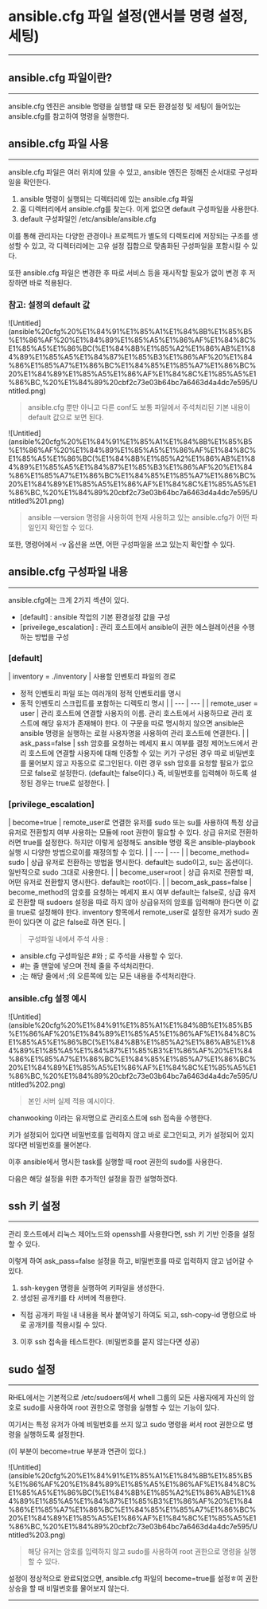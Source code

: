 # ansible.cfg 파일 설정(앤서블 명령 설정, 세팅)

---

## ansible.cfg 파일이란?

---

ansible.cfg 엔진은 ansible 명령을 실행할 때 모든 환경설정 및 세팅이 들어있는 ansible.cfg를 참고하여 명령을 실행한다.

## ansible.cfg 파일 사용

---

ansible.cfg 파일은 여러 위치에 있을 수 있고, ansible 엔진은 정해진 순서대로 구성파일을 확인한다.

1. ansible 명령이 실행되는 디렉터리에 있는 ansible.cfg 파일
2. 홈 디렉터리에서 ansible.cfg를 찾는다. 이게 없으면 default 구성파일을 사용한다.
3. default 구성파일인 /etc/ansible/ansible.cfg

이를 통해 관리자는 다양한 관경이나 프로젝트가 별도의 디렉토리에 저장되는 구조를 생성할 수 있고, 각 디렉터리에는 고유 설정 집합으로 맞춤화된 구성파일을 포함시킬 수 있다.

또한 ansible.cfg 파일은 변경한 후 따로 서비스 등을 재시작할 필요가 없이 변경 후 저장하면 바로 적용된다.

### 참고: 설정의 default 값

![Untitled](ansible%20cfg%20%E1%84%91%E1%85%A1%E1%84%8B%E1%85%B5%E1%86%AF%20%E1%84%89%E1%85%A5%E1%86%AF%E1%84%8C%E1%85%A5%E1%86%BC(%E1%84%8B%E1%85%A2%E1%86%AB%E1%84%89%E1%85%A5%E1%84%87%E1%85%B3%E1%86%AF%20%E1%84%86%E1%85%A7%E1%86%BC%E1%84%85%E1%85%A7%E1%86%BC%20%E1%84%89%E1%85%A5%E1%86%AF%E1%84%8C%E1%85%A5%E1%86%BC,%20%E1%84%89%20cbf2c73e03b64bc7a6463d4a4dc7e595/Untitled.png)

> ansible.cfg 뿐만 아니고 다른 conf도 보통 파일에서 주석처리된 기본 내용이 default 값으로 보면 된다.
> 

![Untitled](ansible%20cfg%20%E1%84%91%E1%85%A1%E1%84%8B%E1%85%B5%E1%86%AF%20%E1%84%89%E1%85%A5%E1%86%AF%E1%84%8C%E1%85%A5%E1%86%BC(%E1%84%8B%E1%85%A2%E1%86%AB%E1%84%89%E1%85%A5%E1%84%87%E1%85%B3%E1%86%AF%20%E1%84%86%E1%85%A7%E1%86%BC%E1%84%85%E1%85%A7%E1%86%BC%20%E1%84%89%E1%85%A5%E1%86%AF%E1%84%8C%E1%85%A5%E1%86%BC,%20%E1%84%89%20cbf2c73e03b64bc7a6463d4a4dc7e595/Untitled%201.png)

> ansible —version 명령을 사용하여 현재 사용하고 있는 ansible.cfg가 어떤 파일인지 확인할 수 있다.
> 

또한, 명령어에서 -v 옵션을 쓰면, 어떤 구성파일을 쓰고 있는지 확인할 수 있다.

## ansible.cfg 구성파일 내용

---

ansible.cfg에는 크게 2가지 섹션이 있다.

- [default] : ansible 작업의 기본 환경설정 값을 구성
- [priveilege_escalation] : 관리 호스트에서 ansible이 권한 에스컬레이션을 수행하는 방법을 구성

### [default]

| inventory = ./inventory | 사용할 인벤토리 파일의 경로
- 정적 인벤토리 파일 또는 여러개의 정적 인벤토리를 명시
- 동적 인벤토리 스크립트를 포함하는 디렉토리 명시 |
| --- | --- |
| remote_user = user | 관리 호스트에 연결할 사용자의 이름. 관리 호스트에서 사용하므로 관리 호스트에 해당 유저가 존재해야 한다.
이 구문을 따로 명시하지 않으면 ansible은 ansible 명령을 실행하는 로컬 사용자명을 사용하여 관리 호스트에 연결한다. |
| ask_pass=false | ssh 암호를 요청하는 메세지 표시 여부를 결정
제어노드에서 관리 호스트에 연결할 사용자에 대해 인증할 수 있는 키가 구성된 경우 따로 비밀번호를 물어보지 않고 자동으로 로그인된다.
이런 경우 ssh 암호를 요청할 필요가 없으므로 false로 설정한다.
(default는 false이다.) 즉, 비밀번호를 입력해야 하도록 설정된 경우는 true로 설정한다. |

### [privilege_escalation]

| become=true | remote_user로 연결한 유저를 sudo 또는 su를 사용하여 특정 상급 유저로 전환할지 여부
사용하는 모듈에 root 권한이 필요할 수 있다. 상급 유저로 전환하러면 true를 설정한다. 하지만 이렇게 설정해도 ansible 명령 혹은 ansible-playbook 실행 시 다양한 방법으로이를 재정의할 수 있다. |
| --- | --- |
| become_method= sudo | 상급 유저로 전환하는 방법을 명시한다.
default는 sudo이고, su는 옵션이다. 일반적으로 sudo 그대로 사용한다. |
| become_user=root | 상급 유저로 전환할 때, 어떤 유저로 전환할지 명시한다.
default는 root이다. |
| becom_ask_pass=false | become_method의 암호를 요청하는 메세지 표시 여부
default는 false로, 상급 유저로 전환할 때 sudoers 설정을 따로 하지 않아 상급유저의 암호를 입력해야 한다면 이 값을 true로 설정해야 한다.
inventory 항목에서 remote_user로 설정한 유저가 sudo 권한이 있다면 이 값은 false로 하면 된다. |

> 구성파일 내에서 주석 사용 :
> 
- ansible.cfg 구성파일은 #와 ; 로 주석을 사용할 수 있다.
- #는 줄 맨앞에 넣으며 전체 줄을 주석처리한다.
- ;는 해당 줄에서 ;의 오른쪽에 있는 모든 내용을 주석처리한다.

### ansible.cfg 설정 예시

![Untitled](ansible%20cfg%20%E1%84%91%E1%85%A1%E1%84%8B%E1%85%B5%E1%86%AF%20%E1%84%89%E1%85%A5%E1%86%AF%E1%84%8C%E1%85%A5%E1%86%BC(%E1%84%8B%E1%85%A2%E1%86%AB%E1%84%89%E1%85%A5%E1%84%87%E1%85%B3%E1%86%AF%20%E1%84%86%E1%85%A7%E1%86%BC%E1%84%85%E1%85%A7%E1%86%BC%20%E1%84%89%E1%85%A5%E1%86%AF%E1%84%8C%E1%85%A5%E1%86%BC,%20%E1%84%89%20cbf2c73e03b64bc7a6463d4a4dc7e595/Untitled%202.png)

> 본인 서버 실제 적용 예시이다.
> 

chanwooking 이라는 유저명으로 관리호스트에 ssh 접속을 수행한다.

키가 설정되어 있다면 비밀번호를 입력하지 않고 바로 로그인되고, 키가 설정되어 있지 않다면 비밀번호를 물어본다.

이후 ansible에서 명시한 task를 실행할 때 root 권한의 sudo를 사용한다.

다음은 해당 설정을 위한 추가적인 설정을 잠깐 설명하겠다.

## ssh 키 설정

---

관리 호스트에서 리눅스 제어노드와 openssh를 사용한다면, ssh 키 기반 인증을 설정할 수 있다.

이렇게 하여 ask_pass=false 설정을 하고, 비밀번호를 따로 입력하지 않고 넘어갈 수 있다.

1. ssh-keygen 명령을 실행하여 키파일을 생성한다.
2. 생성된 공개키를 타 서버에 적용한다.
- 직접 공개키 파일 내 내용을 복사 붙여넣기 하여도 되고,
   ssh-copy-id 명령으로 바로 공개키를 적용시킬 수 있다.
3. 이후 ssh 접속을 테스트한다. (비밀번호를 묻지 않는다면 성공)

## sudo 설정

---

RHEL에서는 기본적으로 /etc/sudoers에서 whell 그룹의 모든 사용자에게 자신의 암호로 sudo를 사용하여 root 권한으로 명령을 실행할 수 있는 기능이 있다.

여기서는 특정 유저가 아예 비밀번호를 쓰지 않고 sudo 명령을 써서 root 권한으로 명령을 실행하도록 설정한다.

(이 부분이 become=true 부분과 연관이 있다.)

![Untitled](ansible%20cfg%20%E1%84%91%E1%85%A1%E1%84%8B%E1%85%B5%E1%86%AF%20%E1%84%89%E1%85%A5%E1%86%AF%E1%84%8C%E1%85%A5%E1%86%BC(%E1%84%8B%E1%85%A2%E1%86%AB%E1%84%89%E1%85%A5%E1%84%87%E1%85%B3%E1%86%AF%20%E1%84%86%E1%85%A7%E1%86%BC%E1%84%85%E1%85%A7%E1%86%BC%20%E1%84%89%E1%85%A5%E1%86%AF%E1%84%8C%E1%85%A5%E1%86%BC,%20%E1%84%89%20cbf2c73e03b64bc7a6463d4a4dc7e595/Untitled%203.png)

> 해당 유저는 암호를 입력하지 않고 sudo를 사용하여 root 권한으로 명령을 실행할 수 있다.
> 

설정이 정상적으로 완료되었으면, ansible.cfg 파일의 become=true를 설정ㅎ여 권한상승을 할 때 비밀번호를 물어보지 않는다.

---